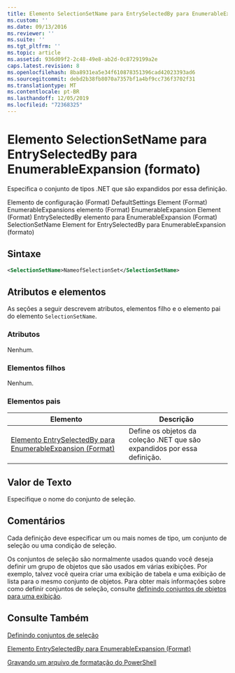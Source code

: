 ```yaml
---
title: Elemento SelectionSetName para EntrySelectedBy para EnumerableExpansion (Format) | Microsoft Docs
ms.custom: ''
ms.date: 09/13/2016
ms.reviewer: ''
ms.suite: ''
ms.tgt_pltfrm: ''
ms.topic: article
ms.assetid: 936d09f2-2c48-49e8-ab2d-0c8729199a2e
caps.latest.revision: 8
ms.openlocfilehash: 8ba8931ea5e34f610878351396cad42023393ad6
ms.sourcegitcommit: debd2b38fb8070a7357bf1a4bf9cc736f3702f31
ms.translationtype: MT
ms.contentlocale: pt-BR
ms.lasthandoff: 12/05/2019
ms.locfileid: "72368325"
---
```

# <a name="selectionsetname-element-for-entryselectedby-for-enumerableexpansion-format"></a>Elemento SelectionSetName para EntrySelectedBy para EnumerableExpansion (formato)

Especifica o conjunto de tipos .NET que são expandidos por essa definição.

Elemento de configuração (Format) DefaultSettings Element (Format) EnumerableExpansions elemento (Format) EnumerableExpansion Element (Format) EntrySelectedBy elemento para EnumerableExpansion (Format) SelectionSetName Element for EntrySelectedBy para EnumerableExpansion (formato)

## <a name="syntax"></a>Sintaxe

```xml
<SelectionSetName>NameofSelectionSet</SelectionSetName>

```

## <a name="attributes-and-elements"></a>Atributos e elementos

As seções a seguir descrevem atributos, elementos filho e o elemento pai do elemento `SelectionSetName`.

### <a name="attributes"></a>Atributos

Nenhum.

### <a name="child-elements"></a>Elementos filhos

Nenhum.

### <a name="parent-elements"></a>Elementos pais

|Elemento|Descrição|
|-------------|-----------------|
|[Elemento EntrySelectedBy para EnumerableExpansion (Format)](./entryselectedby-element-for-enumerableexpansion-format.md)|Define os objetos da coleção .NET que são expandidos por essa definição.|

## <a name="text-value"></a>Valor de Texto

Especifique o nome do conjunto de seleção.

## <a name="remarks"></a>Comentários

Cada definição deve especificar um ou mais nomes de tipo, um conjunto de seleção ou uma condição de seleção.

Os conjuntos de seleção são normalmente usados quando você deseja definir um grupo de objetos que são usados em várias exibições. Por exemplo, talvez você queira criar uma exibição de tabela e uma exibição de lista para o mesmo conjunto de objetos. Para obter mais informações sobre como definir conjuntos de seleção, consulte [definindo conjuntos de objetos para uma exibição](./defining-selection-sets.md).

## <a name="see-also"></a>Consulte Também

[Definindo conjuntos de seleção](./defining-selection-sets.md)

[Elemento EntrySelectedBy para EnumerableExpansion (Format)](./entryselectedby-element-for-enumerableexpansion-format.md)

[Gravando um arquivo de formatação do PowerShell](./writing-a-powershell-formatting-file.md)
